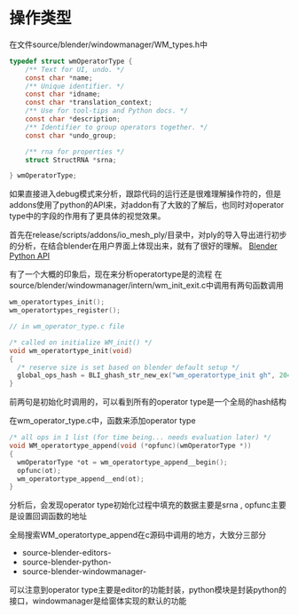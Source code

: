 # 操作类型

在文件source/blender/windowmanager/WM_types.h中
```c
typedef struct wmOperatorType {
	/** Text for UI, undo. */
	const char *name;
	/** Unique identifier. */
	const char *idname;
	const char *translation_context;
	/** Use for tool-tips and Python docs. */
	const char *description;
	/** Identifier to group operators together. */
	const char *undo_group;

    /** rna for properties */
    struct StructRNA *srna;

} wmOperatorType;
```

如果直接进入debug模式来分析，跟踪代码的运行还是很难理解操作符的，但是addons使用了python的API来，对addon有了大致的了解后，也同时对operator type中的字段的作用有了更具体的视觉效果。

首先在release/scripts/addons/io_mesh_ply/目录中，对ply的导入导出进行初步的分析，在结合blender在用户界面上体现出来，就有了很好的理解。
[Blender Python API](https://docs.blender.org/api/current/info_quickstart.html)

有了一个大概的印象后，现在来分析operatortype是的流程
在source/blender/windowmanager/intern/wm_init_exit.c中调用有两句函数调用
```c
wm_operatortypes_init();
wm_operatortypes_register();

// in wm_operator_type.c file 

/* called on initialize WM_init() */
void wm_operatortype_init(void)
{
  /* reserve size is set based on blender default setup */
  global_ops_hash = BLI_ghash_str_new_ex("wm_operatortype_init gh", 2048);
}
```

前两句是初始化时调用的，可以看到所有的operator type是一个全局的hash结构

在wm_operator_type.c中，函数来添加operator type
```c
/* all ops in 1 list (for time being... needs evaluation later) */
void WM_operatortype_append(void (*opfunc)(wmOperatorType *))
{
  wmOperatorType *ot = wm_operatortype_append__begin();
  opfunc(ot);
  wm_operatortype_append__end(ot);
} 
```

分析后，会发现operator type初始化过程中填充的数据主要是srna , opfunc主要是设置回调函数的地址

全局搜索WM_operatortype_append在c源码中调用的地方，大致分三部分

- source-blender-editors-
- source-blender-python-
- source-blender-windowmanager-

可以注意到operator type主要是editor的功能封装，python模块是封装python的接口，windowmanager是给窗体实现的默认的功能

